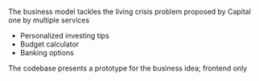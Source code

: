 
The business model tackles the living crisis problem proposed by Capital one by multiple services
- Personalized investing tips
- Budget calculator
- Banking options

The codebase presents a prototype for the business idea; frontend only
